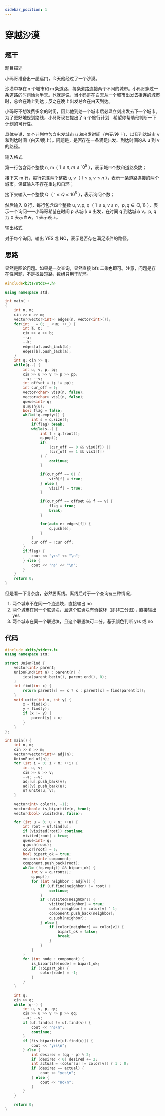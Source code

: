 ```yaml
---
sidebar_position: 1
---
```


# 穿越沙漠

## 题干
题目描述

小码哥准备出一趟远门，今天他经过了一个沙漠。

沙漠中存在 n 个城市和 m 条道路，每条道路连接两个不同的城市。小码哥穿过一条道路的时间恰为半天。也就是说，当小码哥在白天从一个城市出发去相连的城市时，总会在晚上到达；反之在晚上出发总会在白天到达。

小码哥不想浪费多余的时间，因此他到达一个城市后必须立刻出发去下一个城市。为了更好地规划路线，小码哥现在提出了 q 个旅行计划，希望你帮助他判断一下计划的可行性。

具体来说，每个计划中包含出发城市 u 和出发时间（白天/晚上），以及到达城市 v 和到达时间（白天/晚上）。问题是，是否存在一条满足出发、到达时间的从 u 到 v 的路径。


输入格式

第一行包含两个整数 n, m（ $1 \leq n, m \leq 10^5$ ），表示城市个数和道路条数；

接下来 m 行，每行包含两个整数 u, v（ $1 \leq u, v \leq n$ ），表示一条道路连接的两个城市。保证输入不存在重边和自环；

接下来输入一个整数 Q（ $1 \leq Q \leq 10^5$ ），表示询问个数；

然后输入 Q 行，每行包含四个整数 u, v, p, q（ $1 \leq u, v \leq n，p, q \in \{0,1\}$ ），表示一个询问——小码哥希望在时间 p 从城市 u 出发，在时间 q 到达城市 v。p, q 为 0 表示白天，1 表示晚上。

输出格式

对于每个询问，输出 YES 或 NO，表示是否存在满足条件的路径。

## 思路

显然是图论问题。如果是一次查询，显然直接 bfs 二染色即可。注意，问题是存在性问题，不是找最短路，数组只用于防环。

```cpp
#include<bits/stdc++.h> 

using namespace std;

int main( )
{
    int n, m;
    cin >> n >> m;
    vector<vector<int>> edges(n, vector<int>());
    for(int _ = 0; _ < m; ++_) {
        int a, b;
        cin >> a >> b;
        --a;
        --b;
        edges[a].push_back(b);
        edges[b].push_back(a);
    }
    int q; cin >> q;
    while(q--) {
        int u, v, p, pp;
        cin >> u >> v >> p >> pp;
        --u; --v;
        int offset = (p != pp);
        int cur_off = 0;
        vector<char> vis0(n, false);
        vector<char> vis1(n, false);
        queue<int> q;
        q.push(u);
        bool flag = false;
        while(!q.empty()) {
            int s = q.size();
            if(flag) break;
            while(s--) {
                int f = q.front();
                q.pop();
                if(
                    (cur_off == 0 && vis0[f]) ||
                    (cur_off == 1 && vis1[f])
                ) {
                    continue;
                }

                if(cur_off == 0) {
                    vis0[f] = true;
                } else {
                    vis1[f] = true;
                }

                if(cur_off == offset && f == v) {
                    flag = true;
                    break;
                }          

                for(auto e: edges[f]) {
                    q.push(e);
                }
            }
            cur_off = !cur_off;
        }
        if(flag) {
            cout << "yes" << "\n";
        } else {
            cout << "no" << "\n";
        }
    }
    return 0;
}
```

但是看一下复杂度，必然要离线。离线后对于一个查询有三种情况，

1. 两个城市不在同一个连通块，直接输出 no
2. 两个城市在同一个联通块，且这个联通块有奇数环（即非二分图），直接输出 yes
3. 两个城市在同一个联通块，且这个联通块可二分。基于颜色判断 yes 或 no

## 代码

```cpp
#include <bits/stdc++.h>
using namespace std;

struct UnionFind {
    vector<int> parent;
    UnionFind(int n) : parent(n) {
        iota(parent.begin(), parent.end(), 0);
    }
    int find(int x) {
        return parent[x] == x ? x : parent[x] = find(parent[x]);
    }
    void unite(int x, int y) {
        x = find(x);
        y = find(y);
        if (x != y) {
            parent[y] = x;
        }
    }
};

int main() {
    int n, m;
    cin >> n >> m;
    vector<vector<int>> adj(n);
    UnionFind uf(n);
    for (int i = 0; i < m; ++i) {
        int u, v;
        cin >> u >> v;
        --u; --v;
        adj[u].push_back(v);
        adj[v].push_back(u);
        uf.unite(u, v);
    }

    vector<int> color(n, -1);
    vector<bool> is_bipartite(n, true);
    vector<bool> visited(n, false);

    for (int u = 0; u < n; ++u) {
        int root = uf.find(u);
        if (visited[root]) continue;
        visited[root] = true;
        queue<int> q;
        q.push(root);
        color[root] = 0;
        bool bipart_ok = true;
        vector<int> component;
        component.push_back(root);
        while (!q.empty() && bipart_ok) {
            int v = q.front();
            q.pop();
            for (int neighbor : adj[v]) {
                if (uf.find(neighbor) != root) {
                    continue;
                }
                if (!visited[neighbor]) {
                    visited[neighbor] = true;
                    color[neighbor] = color[v] ^ 1;
                    component.push_back(neighbor);
                    q.push(neighbor);
                } else {
                    if (color[neighbor] == color[v]) {
                        bipart_ok = false;
                        break;
                    }
                }
            }
        }
        for (int node : component) {
            is_bipartite[node] = bipart_ok;
            if (!bipart_ok) {
                color[node] = -1;
            }
        }
    }

    int q;
    cin >> q;
    while (q--) {
        int u, v, p, qq;
        cin >> u >> v >> p >> qq;
        --u; --v;
        if (uf.find(u) != uf.find(v)) {
            cout << "no\n";
            continue;
        }
        if (!is_bipartite[uf.find(u)]) {
            cout << "yes\n";
        } else {
            int desired = (qq - p) % 2;
            if (desired < 0) desired += 2;
            int actual = (color[u] != color[v]) ? 1 : 0;
            if (desired == actual) {
                cout << "yes\n";
            } else {
                cout << "no\n";
            }
        }
    }

    return 0;
}
```
